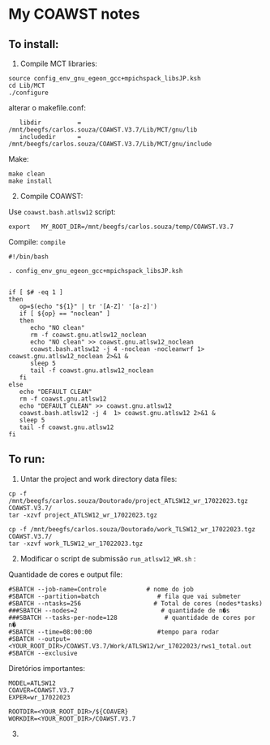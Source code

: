 # My COAWST notes

## To install:

1. Compile MCT libraries:

~~~
source config_env_gnu_egeon_gcc+mpichspack_libsJP.ksh
cd Lib/MCT
./configure
~~~

alterar o makefile.conf:
~~~
   libdir          = /mnt/beegfs/carlos.souza/COAWST.V3.7/Lib/MCT/gnu/lib
   includedir      = /mnt/beegfs/carlos.souza/COAWST.V3.7/Lib/MCT/gnu/include
~~~

Make:
~~~
make clean
make install
~~~

2. Compile COAWST:

Use `coawst.bash.atlsw12` script:
~~~
export   MY_ROOT_DIR=/mnt/beegfs/carlos.souza/temp/COAWST.V3.7
~~~

Compile:  `compile`
~~~
#!/bin/bash 

. config_env_gnu_egeon_gcc+mpichspack_libsJP.ksh


if [ $# -eq 1 ]
then
   op=$(echo "${1}" | tr '[A-Z]' '[a-z]')
   if [ ${op} == "noclean" ]
   then
      echo "NO clean"
      rm -f coawst.gnu.atlsw12_noclean
      echo "NO clean" >> coawst.gnu.atlsw12_noclean
      coawst.bash.atlsw12 -j 4 -noclean -nocleanwrf 1> coawst.gnu.atlsw12_noclean 2>&1 &
      sleep 5
      tail -f coawst.gnu.atlsw12_noclean
   fi
else
   echo "DEFAULT CLEAN"
   rm -f coawst.gnu.atlsw12
   echo "DEFAULT CLEAN" >> coawst.gnu.atlsw12
   coawst.bash.atlsw12 -j 4  1> coawst.gnu.atlsw12 2>&1 &
   sleep 5
   tail -f coawst.gnu.atlsw12
fi   
~~~

## To run:

1. Untar the project and work directory data files:
~~~
cp -f /mnt/beegfs/carlos.souza/Doutorado/project_ATLSW12_wr_17022023.tgz COAWST.V3.7/
tar -xzvf project_ATLSW12_wr_17022023.tgz

cp -f /mnt/beegfs/carlos.souza/Doutorado/work_TLSW12_wr_17022023.tgz COAWST.V3.7/
tar -xzvf work_TLSW12_wr_17022023.tgz
~~~

2. Modificar o script de submissão `run_atlsw12_WR.sh` :

Quantidade de cores e output file:
~~~
#SBATCH --job-name=Controle           # nome do job
#SBATCH --partition=batch                # fila que vai submeter
#SBATCH --ntasks=256                    # Total de cores (nodes*tasks)
###SBATCH --nodes=2                       # quantidade de n�s
###SBATCH --tasks-per-node=128             # quantidade de cores por n�
#SBATCH --time=08:00:00                  #tempo para rodar
#SBATCH --output=<YOUR_ROOT_DIR>/COAWST.V3.7/Work/ATLSW12/wr_17022023/rws1_total.out
#SBATCH --exclusive
~~~

Diretórios importantes:
~~~
MODEL=ATLSW12
COAVER=COAWST.V3.7
EXPER=wr_17022023

ROOTDIR=<YOUR_ROOT_DIR>/${COAVER}
WORKDIR=<YOUR_ROOT_DIR>/COAWST.V3.7
~~~

3. 
